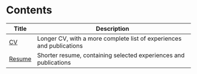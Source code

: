 # Contents

| Title | Description |
| --- | --- |
| [CV](cv.html) | Longer CV, with a more complete list of experiences and publications |
| [Resume](01-preprocess_rnaseq.html) | Shorter resume, containing selected experiences and publications |
